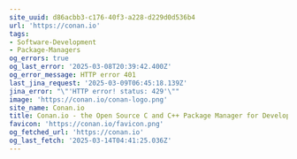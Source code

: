 ```yaml
---
site_uuid: d86acbb3-c176-40f3-a228-d229d0d536b4
url: 'https://conan.io'
tags:
- Software-Development
- Package-Managers
og_errors: true
og_last_error: '2025-03-08T20:39:42.400Z'
og_error_message: HTTP error 401
last_jina_request: '2025-03-09T06:45:18.139Z'
jina_error: "\"'HTTP error! status: 429'\""
image: 'https://conan.io/conan-logo.png'
site_name: Conan.io
title: Conan.io - the Open Source C and C++ Package Manager for Developers
favicon: 'https://conan.io/favicon.png'
og_fetched_url: 'https://conan.io'
og_last_fetch: '2025-03-14T04:41:25.036Z'
---
```


